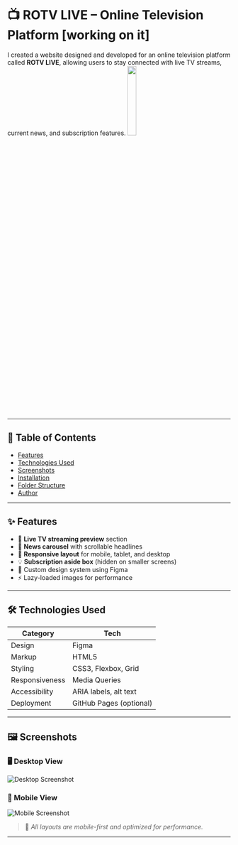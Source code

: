 # 📺 ROTV LIVE – Online Television Platform [working on it]

I created a website designed and developed for an online television platform called **ROTV LIVE**, allowing users to stay connected with live TV streams, current news, and subscription features.
<img src="https://github.com/user-attachments/assets/05356675-2c77-4d8b-8608-7488829436ba" style="width: 20%;">


---


## 📌 Table of Contents

- [Features](#features)
- [Technologies Used](#technologies-used)
- [Screenshots](#screenshots)
- [Installation](#installation)
- [Folder Structure](#folder-structure)
- [Author](#author)

---

## ✨ Features

- 🎥 **Live TV streaming preview** section
- 📰 **News carousel** with scrollable headlines
- 📱 **Responsive layout** for mobile, tablet, and desktop
- 💡 **Subscription aside box** (hidden on smaller screens)
- 🎨 Custom design system using Figma
- ⚡ Lazy-loaded images for performance

---

## 🛠️ Technologies Used

| Category     | Tech                     |
|--------------|--------------------------|
| Design       | Figma                    |
| Markup       | HTML5                    |
| Styling      | CSS3, Flexbox, Grid      |
| Responsiveness | Media Queries           |
| Accessibility| ARIA labels, alt text    |
| Deployment   | GitHub Pages (optional)  |

---

## 🖼️ Screenshots

### 🖥️ Desktop View
![Desktop Screenshot](./screenshots/desktop.png)

### 📱 Mobile View
![Mobile Screenshot](./screenshots/mobile.png)

> 📌 *All layouts are mobile-first and optimized for performance.*

---

